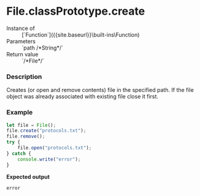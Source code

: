 # File.classPrototype.create

<dl>
<dt> Instance of </dt><dd markdown="1">
 [`Function`]({{site.baseurl}}\built-ins\Function) 
</dd>
<dt> Parameters </dt><dd markdown="1">
 `path /*String*/` 
</dd>
<dt> Return value </dt><dd markdown="1">
 `/*File*/` 
</dd>
</dl>

### Description

Creates (or open and remove contents) 
file in the specified path. If the 
file object was already associated 
with existing file close it first.

### Example

```js
let file = File();
file.create("protocols.txt");
file.remove();
try {
    file.open("protocols.txt");
} catch {
    console.write("error");
}
```

**Expected output**

```
error
```

